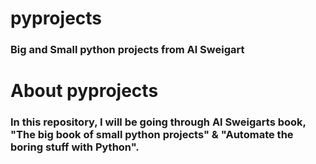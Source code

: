# pyprojects
### Big and Small python projects from Al Sweigart  
# About pyprojects  
### In this repository, I will be going through Al Sweigarts book, "The big book of small python projects" & "Automate the boring stuff with Python".  
